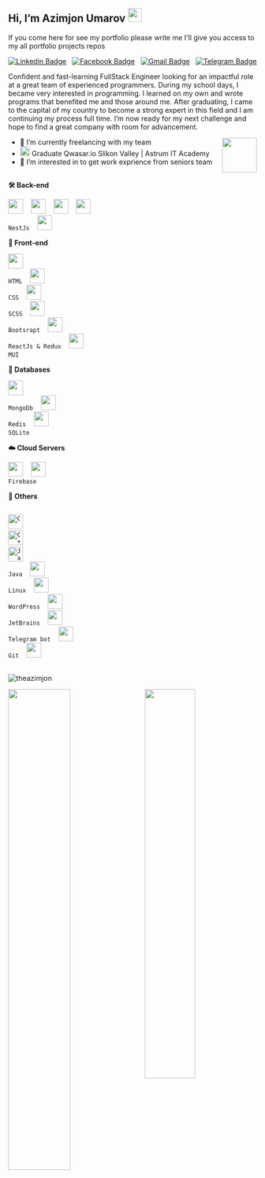 ## Hi, I’m Azimjon Umarov  <img src="https://media.giphy.com/media/hvRJCLFzcasrR4ia7z/giphy.gif" width="28px" height="28px" />
If you come here for see my portfolio please write me I'll give you access to my all portfolio projects repos

<!-- <img src = 'https://github.com/MarikIshtar007/MarikIshtar007/blob/master/images/matrix.gif' alt = 'Awesome Matrix Code' align='right' /> -->

[![Linkedin Badge](https://img.shields.io/badge/-theazimjon-blue?style=flat-square&logo=Linkedin&logoColor=white&link=https://www.linkedin.com/in/theazimjon/)](https://www.linkedin.com/in/theazimjon/) &nbsp;
[![Facebook Badge](https://img.shields.io/badge/-theazimj0n-purple?style=flat-square&logo=facebook&logoColor=white&link=https://www.facebook.com/TheAzimj0n)](https://www.facebook.com/TheAzimj0n) &nbsp;
[![Gmail Badge](https://img.shields.io/badge/-theazimjon@gmail.com-c14438?style=flat-square&logo=Gmail&logoColor=white&link=mailto:theazimjon@gmail.com)](mailto:theazimjon@gmail.com) &nbsp;
[![Telegram Badge](https://img.shields.io/badge/-theazimj0n-blue?style=flat-square&logo=Telegram&logoColor=blue&link=https://t.me/theazimj0n)](https://t.me/theazimj0n)


Confident and fast-learning FullStack Engineer looking for an impactful role at a great team of experienced programmers. During my
school days, I became very interested in programming. I learned on my own and wrote programs that benefited me and those around me.
After graduating, I came to the capital of my country to become a strong expert in this field and I am continuing my process full time. I’m now ready for my next challenge and hope to find a great company with room for advancement.

<img height="70" src="https://upload.wikimedia.org/wikipedia/commons/thumb/9/94/MERN-logo.png/640px-MERN-logo.png" align='right'  />

- 🌱 I’m currently freelancing with my team
- <span><img alt='Qwasar Silicon Valley Logo' src='https://storage.googleapis.com/qwasar-public/qwasar-logo_50x50.png' width='20px'></span>
 Graduate Qwasar.io Slikon Valley | Astrum IT Academy
- 👀 I’m interested in to get work exprience from seniors team 


##

<!-- <div style="display: flex;" align="right" >
  <img height="30" src="https://upload.wikimedia.org/wikipedia/commons/thumb/1/18/C_Programming_Language.svg/695px-C_Programming_Language.svg.png" alt="C"    />&nbsp; &nbsp;
  <img height="30" src="https://upload.wikimedia.org/wikipedia/commons/thumb/1/18/ISO_C%2B%2B_Logo.svg/1822px-ISO_C%2B%2B_Logo.svg.png" alt="C++" />&nbsp;    &nbsp;
  <img height="30" src="https://cdn.worldvectorlogo.com/logos/javascript-1.svg" alt="JavaScript" />&nbsp; &nbsp;
   <img height="30" src="https://upload.wikimedia.org/wikipedia/commons/thumb/2/27/PHP-logo.svg/2560px-PHP-logo.svg.png" alt="JavaScript" />&nbsp; &nbsp;
  <img height="30" src="https://www.vectorlogo.zone/logos/java/java-icon.svg" alt="Java" />&nbsp; &nbsp;
  <img height="30" src="https://upload.wikimedia.org/wikipedia/commons/thumb/7/73/Ruby_logo.svg/1024px-Ruby_logo.svg.png" alt="Ruby" />&nbsp; &nbsp;
</div> -->


**🛠 Back-end**

<code><img height="30" src="https://www.workinggears.com/images/services/js-ts.jpg"></code>&nbsp; &nbsp;
<code><img height="30" src="https://raw.githubusercontent.com/dereknguyen269/dereknguyen269/master/images/nodejs.png"></code>&nbsp; &nbsp;
<code><img height="30" src="https://upload.wikimedia.org/wikipedia/commons/6/64/Expressjs.png"></code>&nbsp; &nbsp;
<code><img height="30" src="https://seeklogo.com/images/N/nestjs-logo-09342F76C0-seeklogo.com.png" > NestJs</code>&nbsp; &nbsp; 
<code><img height="30" src="https://upload.wikimedia.org/wikipedia/commons/thumb/6/62/Ruby_On_Rails_Logo.svg/822px-Ruby_On_Rails_Logo.svg.png?20170116014735" ></code>&nbsp; &nbsp;

**🌳 Front-end**

<code><img height="30" src="https://icon-library.com/images/html5-icon/html5-icon-13.jpg"> HTML</code>&nbsp; &nbsp;
<code><img height="30" src="https://seeklogo.com/images/C/css-3-logo-023C1A7171-seeklogo.com.png"> CSS</code>&nbsp; &nbsp;
<code><img height="30" src="https://camo.githubusercontent.com/c38bf4a44750bd9b576a2259a5074dd277d63f0a412b5b1f31f54e516711ef5b/687474703a2f2f736173732d6c616e672e636f6d2f6173736574732f696d672f7374796c6567756964652f7365616c2d636f6c6f722d61656630333534632e706e67"> SCSS</code>&nbsp; &nbsp;
<code><img height="30" src="https://brandlogos.net/wp-content/uploads/2021/09/bootstrap-logo.png"> Bootsrapt</code>&nbsp; &nbsp;
<code><img height="30" src="https://cdn.worldvectorlogo.com/logos/react-2.svg"> ReactJs & Redux</code>&nbsp; &nbsp;
<code><img height="30" src="https://www.freelogovectors.net/svg12/mui-logo-freelogovectors.net.svg"> MUI</code>&nbsp; &nbsp;


**💽 Databases**

<code><img height="30" src="https://www.svgrepo.com/show/331488/mongodb.svg"> MongoDb</code>&nbsp; &nbsp;
<code><img height="30" src="https://www.svgrepo.com/show/303460/redis-logo.svg"> Redis</code>&nbsp; &nbsp;
<code><img height="30" src="https://upload.wikimedia.org/wikipedia/commons/thumb/9/97/Sqlite-square-icon.svg/2048px-Sqlite-square-icon.svg.png"> SQLite</code>&nbsp; &nbsp;

**☁️ Cloud Servers**

<code><img height="30" src="https://raw.githubusercontent.com/dereknguyen269/dereknguyen269/master/images/aws.png"></code>&nbsp; &nbsp;
<code><img height="30" src="https://seeklogo.com/images/G/google-cloud-logo-ADE788217F-seeklogo.com.png"> Firebase</code>

**🧰 Others**

<code> <img height="30" src="https://upload.wikimedia.org/wikipedia/commons/thumb/1/18/C_Programming_Language.svg/695px-C_Programming_Language.svg.png" alt="C" /></code> &nbsp; &nbsp;
<code> <img height="30" src="https://upload.wikimedia.org/wikipedia/commons/thumb/1/18/ISO_C%2B%2B_Logo.svg/1822px-ISO_C%2B%2B_Logo.svg.png" alt="C++" /></code> &nbsp; &nbsp;
 <code> <img height="30" src="https://www.vectorlogo.zone/logos/java/java-icon.svg" alt="Java" /> Java</code>&nbsp; &nbsp;
<code><img height="30" src="https://upload.wikimedia.org/wikipedia/commons/thumb/a/ab/Logo-ubuntu_cof-orange-hex.svg/1024px-Logo-ubuntu_cof-orange-hex.svg.png"> Linux</code>&nbsp; &nbsp;
<code><img height="30" src="https://seeklogo.com/images/W/wordpress-logo-24439D45A6-seeklogo.com.png"> WordPress</code>&nbsp; &nbsp;
<code><img height="30" src="https://upload.wikimedia.org/wikipedia/commons/thumb/c/c0/WebStorm_Icon.svg/1200px-WebStorm_Icon.svg.png"> JetBrains</code>&nbsp; &nbsp;
<code><img height="30" src="https://flowxo.com/wp-content/uploads/2021/03/Telegram-Logo-512x512.png"> Telegram bot</code>&nbsp; &nbsp;
<code><img height="30" src="https://seeklogo.com/images/G/git-bash-logo-B6475E8359-seeklogo.com.png"> Git</code>&nbsp; &nbsp;
<code><img height="30" src="https://miro.medium.com/max/672/0*I86u-SR620EEnM-X.png"></code>&nbsp; &nbsp;


##

<p> <img src="https://komarev.com/ghpvc/?username=theazimjon&label=Profile%20views&color=0e75b6&style=flat" alt="theazimjon" /> </p>


<div>
    <img src="https://github-readme-streak-stats.herokuapp.com?user=theazimjon&theme=dark&hide_border=true" width="50%"/>
    <img align="right"  src="https://github-readme-stats.vercel.app/api?username=theazimjon&show_icons=true&theme=dark&hide_border=true" width="45%" /> 
    <!-- <img src="https://github-readme-stats.vercel.app/api/top-langs/?username=theazimjon&layout=compact&show_icons=true&title_color=ffffff&icon_color=34abeb&text_color=daf7dc&bg_color=151515&hide_border=true" /> -->
<div>
